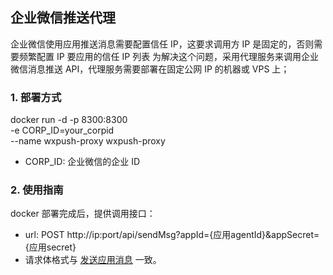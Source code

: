 ## 企业微信推送代理
企业微信使用应用推送消息需要配置信任 IP，这要求调用方 IP 是固定的，否则需要频繁配置 IP 要应用的信任 IP 列表
为解决这个问题，采用代理服务来调用企业微信消息推送 API，代理服务需要部署在固定公网 IP 的机器或 VPS 上；

### 1. 部署方式
docker run -d -p 8300:8300 \
  -e CORP_ID=your_corpid \
  --name wxpush-proxy wxpush-proxy

- CORP_ID: 企业微信的企业 ID


### 2. 使用指南
docker 部署完成后，提供调用接口：
* url: POST http://ip:port/api/sendMsg?appId={应用agentId}&appSecret={应用secret}
* 请求体格式与 [发送应用消息](https://developer.work.weixin.qq.com/document/path/90236) 一致。
